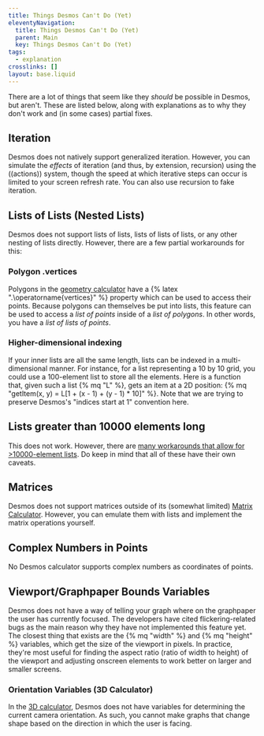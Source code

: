 ```yaml
---
title: Things Desmos Can't Do (Yet)
eleventyNavigation:
  title: Things Desmos Can't Do (Yet)
  parent: Main
  key: Things Desmos Can't Do (Yet)
tags:
  - explanation
crosslinks: []
layout: base.liquid
---
```


There are a lot of things that seem like they _should_ be possible in Desmos, but aren't. These are listed below, along with explanations as to why they don't work and (in some cases) partial fixes.

## Iteration

Desmos does not natively support generalized iteration. However, you can simulate the _effects_ of iteration (and thus, by extension, recursion) using the ((actions)) system, though the speed at which iterative steps can occur is limited to your screen refresh rate. You can also use recursion to fake iteration.

## Lists of Lists (Nested Lists)

Desmos does not support lists of lists, lists of lists of lists, or any other nesting of lists directly. However, there are a few partial workarounds for this:

### Polygon .vertices

Polygons in the [geometry calculator](https://www.desmos.com/geometry) have a {% latex ".\\operatorname{vertices}" %} property which can be used to access their points. Because polygons can themselves be put into lists, this feature can be used to access a _list of points_ inside of a _list of polygons_. In other words, you have a _list of lists of points_.

### Higher-dimensional indexing

If your inner lists are all the same length, lists can be indexed in a multi-dimensional manner. For instance, for a list representing a 10 by 10 grid, you could use a 100-element list to store all the elements. Here is a function that, given such a list {% mq "L" %}, gets an item at a 2D position: {% mq "getItem(x, y) = L[1 + (x - 1) + (y - 1) * 10]" %}. Note that we are trying to preserve Desmos's "indices start at 1" convention here.

## Lists greater than 10000 elements long

This does not work. However, there are [many workarounds that allow for >10000-element lists](../../list-manipulation/more-than-10k-elements/). Do keep in mind that all of these have their own caveats.

## Matrices

Desmos does not support matrices outside of its (somewhat limited) [Matrix Calculator](https://www.desmos.com/matrix). However, you can emulate them with lists and implement the matrix operations yourself.

## Complex Numbers in Points

No Desmos calculator supports complex numbers as coordinates of points.

## Viewport/Graphpaper Bounds Variables

Desmos does not have a way of telling your graph where on the graphpaper the user has currently focused. The developers have cited flickering-related bugs as the main reason why they have not implemented this feature yet. The closest thing that exists are the {% mq "width" %} and {% mq "height" %} variables, which get the size of the viewport in pixels. In practice, they're most useful for finding the aspect ratio (ratio of width to height) of the viewport and adjusting onscreen elements to work better on larger and smaller screens.

### Orientation Variables (3D Calculator)

In the [3D calculator](https://www.desmos.com/3d), Desmos does not have variables for determining the current camera orientation. As such, you cannot make graphs that change shape based on the direction in which the user is facing.
